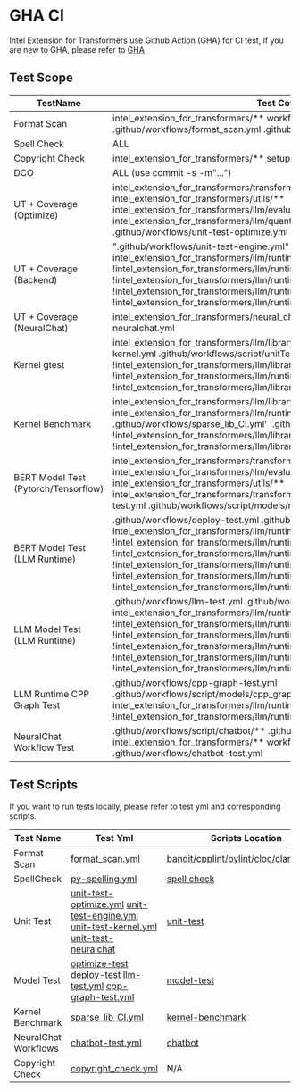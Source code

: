 # GHA CI
Intel Extension for Transformers use Github Action (GHA) for CI test, if you are new to GHA, please refer to [GHA](https://docs.github.com/en/actions)

## Test Scope
|  TestName        |                                                                                                                                                                                                                                                 Test Cover Path                                                                                                                                                                                                                                                 |
|-----------------------|----------------------------------------------------------------------------------------------------------------------------------------------------------------------------------------------------------------------------------------------------------------------------------------------------------------------------------------------------------------------------------------------------------------------------------------------------------------------------------------------------|
|       Format Scan       |                                                                                                                                                                                     intel_extension_for_transformers/**   workflows/**   setup.py   .github/workflows/format_scan.yml   .github/workflows/script/formatScan/**                                                                                                                                                                                      |
|       Spell Check       |                                                                                                                                                                                                                                                 ALL                                                                                                                                                                                                                                                  |
|     Copyright Check     |                                                                                                                                                                                                           intel_extension_for_transformers/**  setup.py  .github/workflows/format_scan.yml                                                                                                                                                                                                           |
|           DCO           |                                                                                                                                                                                                                                     ALL (use commit -s -m"...")                                                                                                                                                                                                                                      |
| UT + Coverage (Optimize) |                                                                                                                            intel_extension_for_transformers/transformers/**  intel_extension_for_transformers/utils/**  intel_extension_for_transformers/llm/evaluation/**  intel_extension_for_transformers/llm/quantization/**  tests/**  .github/workflows/unit-test-optimize.yml  .github/workflows/script/unitTest/**                                                                                                                             |
|  UT + Coverage (Backend)   |                            ".github/workflows/unit-test-engine.yml"      .github/workflows/script/unitTest/**  intel_extension_for_transformers/llm/runtime/deprecated/**  !intel_extension_for_transformers/llm/runtime/deprecated/kernels/**   !intel_extension_for_transformers/llm/runtime/graph/**  !intel_extension_for_transformers/llm/runtime/deprecated/third_party/**  !intel_extension_for_transformers/llm/runtime/deprecated/docs/**                            |
|     UT + Coverage (NeuralChat)      |                                                                                                                           intel_extension_for_transformers/neural_chat/tests/**  .github/workflows/unit-test-neuralchat.yml                                                                                                                           |
|        Kernel gtest        |                                                          intel_extension_for_transformers/llm/library/kernels/**   .github/workflows/unit-test-kernel.yml   .github/workflows/script/unitTest/**  !intel_extension_for_transformers/llm/library/kernels/docs/**   !intel_extension_for_transformers/llm/runtime/graph/**  !intel_extension_for_transformers/llm/library/kernels/README.md                                                          |
|    Kernel Benchmark     |                                                  intel_extension_for_transformers/llm/library/kernels/**  intel_extension_for_transformers/llm/runtime/deprecated/test/kernels/benchmark/**  .github/workflows/sparse_lib_CI.yml'  '.github/workflows/script/SparseLibCI  !intel_extension_for_transformers/llm/library/kernels/docs/**  !intel_extension_for_transformers/llm/library/kernels/README.md                                                   |
|   BERT Model Test (Pytorch/Tensorflow)  |                                                                                                                         intel_extension_for_transformers/transformers/**  intel_extension_for_transformers/llm/evaluation/**   intel_extension_for_transformers/utils/**  intel_extension_for_transformers/transformers/**  .github/workflows/optimize-test.yml  .github/workflows/script/models/run_optimize.sh                                                                                                                          |
|   BERT Model Test (LLM Runtime)   | .github/workflows/deploy-test.yml  .github/workflows/script/models/run_deploy.sh  intel_extension_for_transformers/llm/runtime/deprecated/**  !intel_extension_for_transformers/llm/runtime/deprecated/kernels/**  !intel_extension_for_transformers/llm/runtime/deprecated/test/**  !intel_extension_for_transformers/llm/runtime/graph/**  !intel_extension_for_transformers/llm/runtime/deprecated/third_party/**  !intel_extension_for_transformers/llm/runtime/deprecated/docs/**  |
|        LLM Model Test  (LLM Runtime)        |     .github/workflows/llm-test.yml  .github/workflows/script/models/run_llm.sh  intel_extension_for_transformers/llm/runtime/deprecated/**  !intel_extension_for_transformers/llm/runtime/deprecated/kernels/**  !intel_extension_for_transformers/llm/runtime/deprecated/graph/**  !intel_extension_for_transformers/llm/runtime/deprecated/test/** !intel_extension_for_transformers/llm/runtime/deprecated/third_party/**  !intel_extension_for_transformers/llm/runtime/deprecated/docs/**     |
|     LLM Runtime CPP Graph Test      |                                                                                                                           .github/workflows/cpp-graph-test.yml  .github/workflows/script/models/cpp_graph_inference.sh  intel_extension_for_transformers/llm/runtime/graph/**  !intel_extension_for_transformers/llm/runtime/graph/README.md                                                                                                                            |
|     NeuralChat Workflow Test      |                                                                                                                           .github/workflows/script/chatbot/**  .github/workflows/sample_data/**  intel_extension_for_transformers/**  workflows/chatbot/inference/**  .github/workflows/chatbot-test.yml                                                                                                                           |

## Test Scripts

If you want to run tests locally, please refer to test yml and corresponding scripts.


| Test Name | Test Yml | Scripts Location|
|----------|-------------|-------------|
| Format Scan | [format_scan.yml](./format_scan.yml) | [bandit/cpplint/pylint/cloc/clandformat](./script/formatScan/) |
| SpellCheck | [py-spelling.yml](./py-spelling.yml) | [spell check](./script/formatScan/pyspelling.sh) |
| Unit Test | [unit-test-optimize.yml](./unit-test-optimize.yml)  [unit-test-engine.yml](./unit-test-engine.yml)  [unit-test-kernel.yml](./unit-test-kernel.yml)  [unit-test-neuralchat](./unit-test-neuralchat.yml) | [unit-test](./script/unitTest/) |
| Model Test | [optimize-test](./optimize-test.yml)  [deploy-test](./deploy-test.yml)  [llm-test.yml](./llm-test.yml)  [cpp-graph-test.yml](./cpp-graph-test.yml) | [model-test](./script/models/) |
| Kernel Benchmark | [sparse_lib_CI.yml](./sparse_lib_CI.yml) | [kernel-benchmark](./script/SparseLibCI/) |
| NeuralChat Workflows | [chatbot-test.yml](./chatbot-test.yml) | [chatbot](./script/chatbot/) |
|Copyright Check | [copyright_check.yml](./copyright_check.yml) | N/A |

